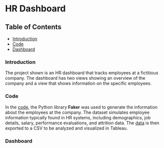 # HR Dashboard

## Table of Contents
* [Introduction](#introduction)
* [Code](#code)
* [Dashboard](#dashboard)

### Introduction

The project shown is an HR dashboard that tracks employees at a fictitious company. The dashboard has two views showing an overview of the company and a view that shows information on the specific employees. 

### Code

In the [code](https://github.com/jidafan/HR-Dashboard/blob/main/Data%20Generation.ipynb), the Python library **Faker** was used to generate the information about the employees at the company. The dataset simulates employee information typically found in HR systems, including demographics, job details, salary, performance evaluations, and attrition data. The [data](https://github.com/jidafan/HR-Dashboard/blob/main/HumanResources.csv) is then exported to a CSV to be analyzed and visualized in Tableau.

### Dashboard


